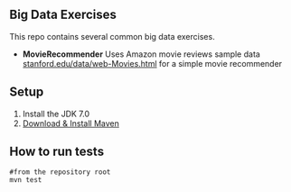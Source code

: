 ## Big Data Exercises

This repo contains several common big data exercises.

* **MovieRecommender** Uses Amazon movie reviews sample data   [stanford.edu/data/web-Movies.html](http://snap.stanford.edu/data/web-Movies.html) for a simple movie recommender

    
 
 
## Setup

1. Install the  JDK 7.0
2. [Download & Install Maven](http://maven.apache.org/download.cgi)
   
 
## How to run tests

    #from the repository root
    mvn test
 
